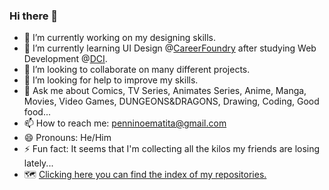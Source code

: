 ### Hi there 👋

- 🔭 I’m currently working on my designing skills.
- 🌱 I’m currently learning UI Design @[CareerFoundry](https://careerfoundry.com/) after studying Web Development @[DCI](https://digitalcareerinstitute.org/).
- 👯 I’m looking to collaborate on many different projects.
- 🤔 I’m looking for help to improve my skills.
- 💬 Ask me about Comics, TV Series, Animates Series, Anime, Manga, Movies, Video Games, DUNGEONS&DRAGONS, Drawing, Coding, Good food...
- 📫 How to reach me: penninoematita@gmail.com
- 😄 Pronouns: He/Him
- ⚡ Fun fact: It seems that I'm collecting all the kilos my friends are losing lately...
- 🗺️ [Clicking here you can find the index of my repositories.](https://github.com/vincenzoarena/index-repo)

<!--
**vincenzoarena/vincenzoarena** is a ✨ _special_ ✨ repository because its `README.md` (this file) appears on your GitHub profile.

Here are some ideas to get you started:

- 🔭 I’m currently working on my programming skills.
- 🌱 I’m currently learning UI Design @CareerFoundry after studying WWeb Development @DCI.
- 👯 I’m looking to collaborate on many different projects.
- 🤔 I’m looking for help to improve my skills.
- 💬 Ask me about Comics, TV Series, Animates Series, Anime, Manga, Movies, Video Games, DUNGEONS&DRAGONS, Drawing, Coding, Good food...
- 📫 How to reach me: penninoematita@gmail.com
- 😄 Pronouns: He/Him
- ⚡ Fun fact: It seems that I'm collecting all the kilos my friends are losing lately...
- 🗺️ [Clicking here you can find the index of my repositories.](https://github.com/vincenzoarena/index-repo)
-->
